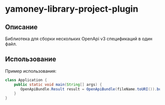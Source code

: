 # yamoney-library-project-plugin

## Описание

Библиотека для сборки нескольких OpenApi v3 спецификаций в один файл.

## Использование

Пример использования:

```java
class Application {
    public static void main(String[] args) {
       OpenApiBundle.Result result = OpenApiBundle(fileName.toURI()).bundle();
    }
}
```
